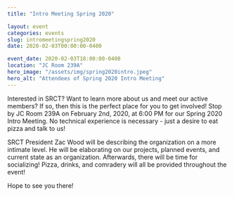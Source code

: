 ```yaml
---
title: "Intro Meeting Spring 2020"

layout: event
categories: events
slug: intromeetingspring2020
date: 2020-02-03T00:00:00-0400

event_date: 2020-02-03T18:00:00-0400
location: "JC Room 239A"
hero_image: "/assets/img/spring2020intro.jpeg"
hero_alt: "Attendees of Spring 2020 Intro Meeting"
---
```


Interested in SRCT? Want to learn more about us and meet our active members? If so, then this is the perfect place for you to get involved! Stop by JC Room 239A on February 2nd, 2020, at 6:00 PM for our Spring 2020 Intro Meeting. No technical experience is necessary - just a desire to eat pizza and talk to us!

SRCT President Zac Wood will be describing the organization on a more intimate level. He will be elaborating on our projects, planned events, and current state as an organization. Afterwards, there will be time for socializing! Pizza, drinks, and comradery will all be provided throughout the event!

Hope to see you there!